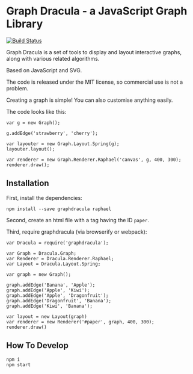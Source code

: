 # Graph Dracula - a JavaScript Graph Library

[![Build Status](https://travis-ci.org/strathausen/dracula.svg?branch=master)](https://travis-ci.org/strathausen/dracula)

Graph Dracula is a set of tools to display and layout interactive graphs,
along with various related algorithms.

Based on JavaScript and SVG.

The code is released under the MIT license, so commercial use is not a problem.

Creating a graph is simple! You can also customise anything easily.

The code looks like this:

    var g = new Graph();

    g.addEdge('strawberry', 'cherry');

    var layouter = new Graph.Layout.Spring(g);
    layouter.layout();

    var renderer = new Graph.Renderer.Raphael('canvas', g, 400, 300);
    renderer.draw();

## Installation

First, install the dependencies:

    npm install --save graphdracula raphael

Second, create an html file with a tag having the ID `paper`.

Third, require graphdracula (via browserify or webpack):

    var Dracula = require('graphdracula');

    var Graph = Dracula.Graph;
    var Renderer = Dracula.Renderer.Raphael;
    var Layout = Dracula.Layout.Spring;

    var graph = new Graph();

    graph.addEdge('Banana', 'Apple');
    graph.addEdge('Apple', 'Kiwi');
    graph.addEdge('Apple', 'Dragonfruit');
    graph.addEdge('Dragonfruit', 'Banana');
    graph.addEdge('Kiwi', 'Banana');

    var layout = new Layout(graph)
    var renderer = new Renderer('#paper', graph, 400, 300);
    renderer.draw()


## How To Develop

```
npm i
npm start
```
